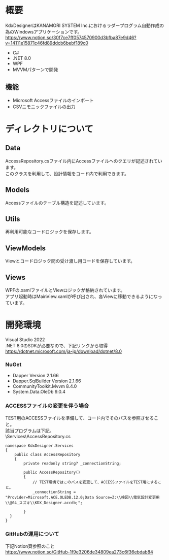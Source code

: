 # 概要
KdxDesignerはKANAMORI SYSTEM Inc.におけるラダープログラム自動作成の為のWindowsアプリケーションです。  
https://www.notion.so/30f7ce7ff0574570900d3bfba87e9d46?v=14111e15871c46fd89ddcb6bebf189c0
- C#
- .NET 8.0  
- WPF  
- MVVMパターンで開発  
## 機能
- Microsoft Accessファイルのインポート
- CSVニモニックファイルの出力

# ディレクトリについて
## Data
AccessRepository.csファイル内にAccessファイルへのクエリが記述されています。  
このクラスを利用して、設計情報をコード内で利用できます。
## Models
Accessファイルのテーブル構造を記述しています。
## Utils
再利用可能なコードロジックを保存します。
## ViewModels
Viewとコードロジック間の受け渡し用コードを保存しています。
## Views
WPFの.xamlファイルとViewロジックが格納されています。  
アプリ起動時はMainView.xamlが呼び出され、各Viewに移動できるようになっています。
# 開発環境
Visual Studio 2022  
.NET 8.0のSDKが必要なので、下記リンクから取得  
https://dotnet.microsoft.com/ja-jp/download/dotnet/8.0  
### NuGet
- Dapper Version 2.1.66
- Dapper.SqlBuilder Version 2.1.66
- CommunityToolkit.Mvvm 8.4.0
- System.Data.OleDb 9.0.4
### ACCESSファイルの変更を伴う場合
TEST用のACCESSファイルを準備して、コード内でそのパスを参照させること。  
該当プログラムは下記。  
\Services\AccessRepository.cs
```
namespace KdxDesigner.Services
{
    public class AccessRepository
    {
        private readonly string? _connectionString;

        public AccessRepository()
        {
            // TEST環境ではこのパスを変更して、ACCESSファイルをTEST用にすること。
            _connectionString = "Provider=Microsoft.ACE.OLEDB.12.0;Data Source=Z:\\検図\\電気設計変更用\\@04_スズキ\\KDX_Designer.accdb;";

        }
  }
}
```
### GitHubの運用について
下記Notion頁参照のこと  
https://www.notion.so/GitHub-1f9e3206de34809ea273c6f36ebdab84

